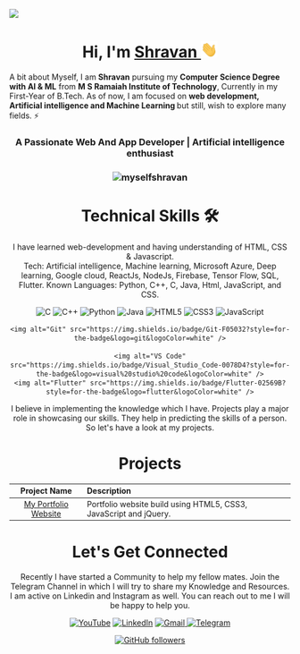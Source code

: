![](https://raw.githubusercontent.com/halfrost/halfrost/master/icons/header_.png)
<h1 align="center" >Hi, I'm <a href="https://www.linkedin.com/in/shravanrevanna" target="_blank"> Shravan </a><img src="https://github.com/ABSphreak/ABSphreak/blob/master/gifs/Hi.gif" width="30px"></h1>
<img width="40%" align="right"   ="https://thumbor.forbes.com/thumbor/960x0/https%3A%2F%2Fblogs-images.forbes.com%2Fforbestechcouncil%2Ffiles%2F2019%2F01%2Fcanva-photo-editor-8-7.jpg" >

A bit about Myself, I am <b>Shravan</b> pursuing my <b>Computer Science Degree with AI & ML</b> from <b>M S Ramaiah Institute of Technology</b>, Currently in my First-Year of B.Tech. As of now, I am focused on <b>web development, Artificial intelligence and Machine Learning </b> but still, wish to explore many fields. ⚡

<h3 align="center">A Passionate Web And App Developer | Artificial intelligence enthusiast </h3>

<h3><p align="center"> <img src="https://komarev.com/ghpvc/?username=myselfshravan&label=Profile%20views&color=6805D3&style=flat" alt="myselfshravan" /> </p></h3>
   <div align="center">


<h1>Technical Skills 🛠</h1>
   
I have learned web-development and having understanding of HTML, CSS & Javascript. 
<br>Tech: Artificial intelligence, Machine learning, Microsoft Azure, Deep learning, Google cloud, ReactJs, NodeJs, Firebase, Tensor Flow, SQL, Flutter.
Known Languages: Python, C++, C, Java, Html, JavaScript, and CSS.

<p align="center"> 
<img alt="C" src="https://img.shields.io/badge/c-%2300599C.svg?&style=for-the-badge&logo=c&logoColor=white" />
<img alt="C++" src="https://img.shields.io/badge/c++-%2300599C.svg?&style=for-the-badge&logo=c%2B%2B&ogoColor=white" />
 <img alt="Python" src="https://img.shields.io/badge/python-%2314354C.svg?style=for-the-badge&logo=python&logoColor=white"/>
 <img alt="Java" src="https://img.shields.io/badge/java-%23ED8B00.svg?&style=for-the-badge&logo=java&logoColor=white" />
<img alt="HTML5" src="https://img.shields.io/badge/html5-%23E34F26.svg?&style=for-the-badge&logo=html5&logoColor=white" />
 <img alt="CSS3" src="https://img.shields.io/badge/css3-%231572B6.svg?&style=for-the-badge&logo=css3&logoColor=white" />
 <img alt="JavaScript" src="https://img.shields.io/badge/javascript-%23323330.svg?&style=for-the-badge&logo=javascript&logoColor=%23F7DF1E" />
 
    <img alt="Git" src="https://img.shields.io/badge/Git-F05032?style=for-the-badge&logo=git&logoColor=white" />
    
    <img alt="VS Code" src="https://img.shields.io/badge/Visual_Studio_Code-0078D4?style=for-the-badge&logo=visual%20studio%20code&logoColor=white" />
    <img alt="Flutter" src="https://img.shields.io/badge/Flutter-02569B?style=for-the-badge&logo=flutter&logoColor=white" />
    
</p>

  
I believe in implementing the knowledge which I have. Projects play a major role in showcasing our skills. They help in predicting the skills of a person. So let's have a look at my projects.

<h1 align="center">Projects</h1>




| Project Name      | Description | 
| :---:        |    :----   |  
| [My Portfolio Website](https://myselfshravan.github.io/shravan.github.io/)     | Portfolio website build using HTML5, CSS3, JavaScript and jQuery. 

<h1 align="center">Let's Get Connected</h1>

Recently I have started a Community to help my fellow mates. Join the Telegram Channel in which I will try to share my Knowledge and Resources. I am active on Linkedin and Instagram as well. You can reach out to me I will be happy to help you.</p>

<div align="center">

<a  href="https://https://www.youtube.com/channel/UC5NNBFQqhbuU2f5wprDVaVg" target="_blank"><img alt="YouTube" src="https://img.shields.io/badge/Youtube-%23FF0000.svg?style=for-the-badge&logo=YouTube&logoColor=white" /></a>
<a  href="https://www.linkedin.com/in/shravanrevanna" target="_blank"><img alt="LinkedIn" src="https://img.shields.io/badge/linkedin%20-%230077B5.svg?&style=for-the-badge&logo=linkedin&logoColor=white" /></a>
<a href="mailto:shravanrevanna@gmail.com"><img  alt="Gmail" src="https://img.shields.io/badge/Gmail-D14836?style=for-the-badge&logo=gmail&logoColor=white" />
<a  href="https://telegram.me/ComputerScienceStudentsClub"><img alt=" Telegram" src="https://img.shields.io/badge/Telegram-2CA5E0?style=for-the-badge&logo=telegram&logoColor=white"></a>


[![GitHub followers](https://img.shields.io/github/followers/myselfshravan.svg?style=social&label=Follow)](https://github.com/myselfshravan?tab=followers)
